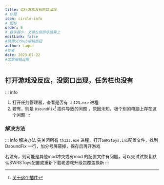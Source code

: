 ```yaml
---
title: 运行游戏没有窗口出现
# 标题
icon: circle-info
# 图标
order: 9
# 数字越小，文章左侧排序越靠上
editLink: false
#禁用Github编辑按钮
author: Laqua
#作者
date: 2023-07-22
#文章编辑日期
---
```


## **打开游戏没反应，没窗口出现，任务栏也没有**
::: info
1. 打开任务管理器，查看是否有 ```th123.exe``` 进程
2. 若有，则是 ```DsoundFix```[^first] 插件导致的问题 ，原因未知，极个别的电脑上存在这个问题
:::

### **解决方法**
::: info 解决办法
先关闭所有 ```th123.exe``` 进程，打开```SWRStoys.ini```配置文件，找到 DsoundFix 一行，加分号屏蔽掉，保存后再开游戏

若没有，则可能是其他mod冲突或有mod 的配置文件有问题，可以先试试恢复默认SWRSToys配置或重新下载老游戏升级包覆盖换新
:::

[^first]: [关于这个插件](DSound.md)
